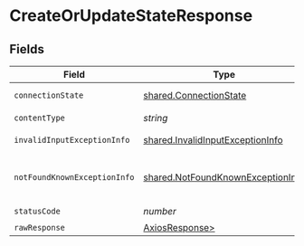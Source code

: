 # CreateOrUpdateStateResponse


## Fields

| Field                                                                                  | Type                                                                                   | Required                                                                               | Description                                                                            |
| -------------------------------------------------------------------------------------- | -------------------------------------------------------------------------------------- | -------------------------------------------------------------------------------------- | -------------------------------------------------------------------------------------- |
| `connectionState`                                                                      | [shared.ConnectionState](../../models/shared/connectionstate.md)                       | :heavy_minus_sign:                                                                     | Successful operation                                                                   |
| `contentType`                                                                          | *string*                                                                               | :heavy_check_mark:                                                                     | N/A                                                                                    |
| `invalidInputExceptionInfo`                                                            | [shared.InvalidInputExceptionInfo](../../models/shared/invalidinputexceptioninfo.md)   | :heavy_minus_sign:                                                                     | Input failed validation                                                                |
| `notFoundKnownExceptionInfo`                                                           | [shared.NotFoundKnownExceptionInfo](../../models/shared/notfoundknownexceptioninfo.md) | :heavy_minus_sign:                                                                     | Object with given id was not found.                                                    |
| `statusCode`                                                                           | *number*                                                                               | :heavy_check_mark:                                                                     | N/A                                                                                    |
| `rawResponse`                                                                          | [AxiosResponse>](https://axios-http.com/docs/res_schema)                               | :heavy_minus_sign:                                                                     | N/A                                                                                    |